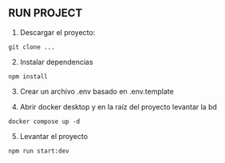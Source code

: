 ## RUN PROJECT

1. Descargar el proyecto:

```
git clone ...
```

2. Instalar dependencias

```
npm install
```

3. Crear un archivo .env basado en .env.template

4. Abrir docker desktop y en la raíz del proyecto levantar la bd

```
docker compose up -d
```

5. Levantar el proyecto

```
npm run start:dev
```
